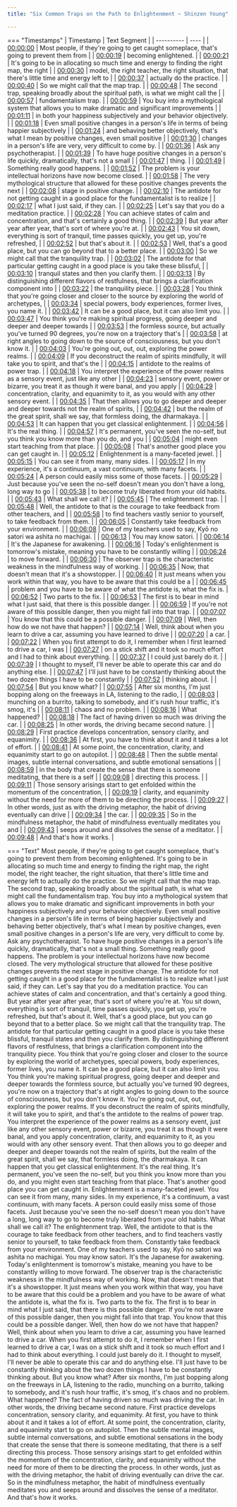```yaml
---
title: "Six Common Traps on the Path to Enlightenment ~ Shinzen Young"

---
```

=== "Timestamps"
    | Timestamp | Text Segment |
    | ---------- | ----  |
    | [00:00:00](https://www.youtube.com/watch?v=i288Lnb7NOk&t=0) |  Most people, if they're going to get caught someplace, that's going to prevent them from |
    | [00:00:19](https://www.youtube.com/watch?v=i288Lnb7NOk&t=19) |  becoming enlightened. |
    | [00:00:21](https://www.youtube.com/watch?v=i288Lnb7NOk&t=21) |  It's going to be in allocating so much time and energy to finding the right map, the right |
    | [00:00:30](https://www.youtube.com/watch?v=i288Lnb7NOk&t=30) |  model, the right teacher, the right situation, that there's little time and energy left to |
    | [00:00:37](https://www.youtube.com/watch?v=i288Lnb7NOk&t=37) |  actually do the practice. |
    | [00:00:40](https://www.youtube.com/watch?v=i288Lnb7NOk&t=40) |  So we might call that the map trap. |
    | [00:00:48](https://www.youtube.com/watch?v=i288Lnb7NOk&t=48) |  The second trap, speaking broadly about the spiritual path, is what we might call the |
    | [00:00:57](https://www.youtube.com/watch?v=i288Lnb7NOk&t=57) |  fundamentalism trap. |
    | [00:00:59](https://www.youtube.com/watch?v=i288Lnb7NOk&t=59) |  You buy into a mythological system that allows you to make dramatic and significant improvements |
    | [00:01:11](https://www.youtube.com/watch?v=i288Lnb7NOk&t=71) |  in both your happiness subjectively and your behavior objectively. |
    | [00:01:18](https://www.youtube.com/watch?v=i288Lnb7NOk&t=78) |  Even small positive changes in a person's life in terms of being happier subjectively |
    | [00:01:24](https://www.youtube.com/watch?v=i288Lnb7NOk&t=84) |  and behaving better objectively, that's what I mean by positive changes, even small positive |
    | [00:01:30](https://www.youtube.com/watch?v=i288Lnb7NOk&t=90) |  changes in a person's life are very, very difficult to come by. |
    | [00:01:36](https://www.youtube.com/watch?v=i288Lnb7NOk&t=96) |  Ask any psychotherapist. |
    | [00:01:39](https://www.youtube.com/watch?v=i288Lnb7NOk&t=99) |  To have huge positive changes in a person's life quickly, dramatically, that's not a small |
    | [00:01:47](https://www.youtube.com/watch?v=i288Lnb7NOk&t=107) |  thing. |
    | [00:01:49](https://www.youtube.com/watch?v=i288Lnb7NOk&t=109) |  Something really good happens. |
    | [00:01:52](https://www.youtube.com/watch?v=i288Lnb7NOk&t=112) |  The problem is your intellectual horizons have now become closed. |
    | [00:01:58](https://www.youtube.com/watch?v=i288Lnb7NOk&t=118) |  The very mythological structure that allowed for these positive changes prevents the next |
    | [00:02:08](https://www.youtube.com/watch?v=i288Lnb7NOk&t=128) |  stage in positive change. |
    | [00:02:10](https://www.youtube.com/watch?v=i288Lnb7NOk&t=130) |  The antidote for not getting caught in a good place for the fundamentalist is to realize |
    | [00:02:17](https://www.youtube.com/watch?v=i288Lnb7NOk&t=137) |  what I just said, if they can. |
    | [00:02:25](https://www.youtube.com/watch?v=i288Lnb7NOk&t=145) |  Let's say that you do a meditation practice. |
    | [00:02:28](https://www.youtube.com/watch?v=i288Lnb7NOk&t=148) |  You can achieve states of calm and concentration, and that's certainly a good thing. |
    | [00:02:39](https://www.youtube.com/watch?v=i288Lnb7NOk&t=159) |  But year after year after year, that's sort of where you're at. |
    | [00:02:43](https://www.youtube.com/watch?v=i288Lnb7NOk&t=163) |  You sit down, everything is sort of tranquil, time passes quickly, you get up, you're refreshed, |
    | [00:02:52](https://www.youtube.com/watch?v=i288Lnb7NOk&t=172) |  but that's about it. |
    | [00:02:53](https://www.youtube.com/watch?v=i288Lnb7NOk&t=173) |  Well, that's a good place, but you can go beyond that to a better place. |
    | [00:03:00](https://www.youtube.com/watch?v=i288Lnb7NOk&t=180) |  So we might call that the tranquility trap. |
    | [00:03:02](https://www.youtube.com/watch?v=i288Lnb7NOk&t=182) |  The antidote for that particular getting caught in a good place is you take these blissful, |
    | [00:03:10](https://www.youtube.com/watch?v=i288Lnb7NOk&t=190) |  tranquil states and then you clarify them. |
    | [00:03:13](https://www.youtube.com/watch?v=i288Lnb7NOk&t=193) |  By distinguishing different flavors of restfulness, that brings a clarification component into |
    | [00:03:22](https://www.youtube.com/watch?v=i288Lnb7NOk&t=202) |  the tranquility piece. |
    | [00:03:28](https://www.youtube.com/watch?v=i288Lnb7NOk&t=208) |  You think that you're going closer and closer to the source by exploring the world of archetypes, |
    | [00:03:34](https://www.youtube.com/watch?v=i288Lnb7NOk&t=214) |  special powers, body experiences, former lives, you name it. |
    | [00:03:42](https://www.youtube.com/watch?v=i288Lnb7NOk&t=222) |  It can be a good place, but it can also limit you. |
    | [00:03:47](https://www.youtube.com/watch?v=i288Lnb7NOk&t=227) |  You think you're making spiritual progress, going deeper and deeper and deeper towards |
    | [00:03:53](https://www.youtube.com/watch?v=i288Lnb7NOk&t=233) |  the formless source, but actually you've turned 90 degrees, you're now on a trajectory that's |
    | [00:03:58](https://www.youtube.com/watch?v=i288Lnb7NOk&t=238) |  at right angles to going down to the source of consciousness, but you don't know it. |
    | [00:04:03](https://www.youtube.com/watch?v=i288Lnb7NOk&t=243) |  You're going out, out, out, exploring the power realms. |
    | [00:04:09](https://www.youtube.com/watch?v=i288Lnb7NOk&t=249) |  If you deconstruct the realm of spirits mindfully, it will take you to spirit, and that's the |
    | [00:04:15](https://www.youtube.com/watch?v=i288Lnb7NOk&t=255) |  antidote to the realms of power trap. |
    | [00:04:18](https://www.youtube.com/watch?v=i288Lnb7NOk&t=258) |  You interpret the experience of the power realms as a sensory event, just like any other |
    | [00:04:23](https://www.youtube.com/watch?v=i288Lnb7NOk&t=263) |  sensory event, power or bizarre, you treat it as though it were banal, and you apply |
    | [00:04:29](https://www.youtube.com/watch?v=i288Lnb7NOk&t=269) |  concentration, clarity, and equanimity to it, as you would with any other sensory event. |
    | [00:04:35](https://www.youtube.com/watch?v=i288Lnb7NOk&t=275) |  That then allows you to go deeper and deeper and deeper towards not the realm of spirits, |
    | [00:04:42](https://www.youtube.com/watch?v=i288Lnb7NOk&t=282) |  but the realm of the great spirit, shall we say, that formless doing, the dharmakaya. |
    | [00:04:53](https://www.youtube.com/watch?v=i288Lnb7NOk&t=293) |  It can happen that you get classical enlightenment. |
    | [00:04:56](https://www.youtube.com/watch?v=i288Lnb7NOk&t=296) |  It's the real thing. |
    | [00:04:57](https://www.youtube.com/watch?v=i288Lnb7NOk&t=297) |  It's permanent, you've seen the no-self, but you think you know more than you do, and you |
    | [00:05:04](https://www.youtube.com/watch?v=i288Lnb7NOk&t=304) |  might even start teaching from that place. |
    | [00:05:08](https://www.youtube.com/watch?v=i288Lnb7NOk&t=308) |  That's another good place you can get caught in. |
    | [00:05:12](https://www.youtube.com/watch?v=i288Lnb7NOk&t=312) |  Enlightenment is a many-faceted jewel. |
    | [00:05:15](https://www.youtube.com/watch?v=i288Lnb7NOk&t=315) |  You can see it from many, many sides. |
    | [00:05:17](https://www.youtube.com/watch?v=i288Lnb7NOk&t=317) |  In my experience, it's a continuum, a vast continuum, with many facets. |
    | [00:05:24](https://www.youtube.com/watch?v=i288Lnb7NOk&t=324) |  A person could easily miss some of those facets. |
    | [00:05:29](https://www.youtube.com/watch?v=i288Lnb7NOk&t=329) |  Just because you've seen the no-self doesn't mean you don't have a long, long way to go |
    | [00:05:38](https://www.youtube.com/watch?v=i288Lnb7NOk&t=338) |  to become truly liberated from your old habits. |
    | [00:05:43](https://www.youtube.com/watch?v=i288Lnb7NOk&t=343) |  What shall we call it? |
    | [00:05:45](https://www.youtube.com/watch?v=i288Lnb7NOk&t=345) |  The enlightenment trap. |
    | [00:05:48](https://www.youtube.com/watch?v=i288Lnb7NOk&t=348) |  Well, the antidote to that is the courage to take feedback from other teachers, and |
    | [00:05:58](https://www.youtube.com/watch?v=i288Lnb7NOk&t=358) |  to find teachers vastly senior to yourself, to take feedback from them. |
    | [00:06:05](https://www.youtube.com/watch?v=i288Lnb7NOk&t=365) |  Constantly take feedback from your environment. |
    | [00:06:08](https://www.youtube.com/watch?v=i288Lnb7NOk&t=368) |  One of my teachers used to say, Kyō no satori wa ashita no machigai. |
    | [00:06:13](https://www.youtube.com/watch?v=i288Lnb7NOk&t=373) |  You may know satori. |
    | [00:06:14](https://www.youtube.com/watch?v=i288Lnb7NOk&t=374) |  It's the Japanese for awakening. |
    | [00:06:16](https://www.youtube.com/watch?v=i288Lnb7NOk&t=376) |  Today's enlightenment is tomorrow's mistake, meaning you have to be constantly willing |
    | [00:06:24](https://www.youtube.com/watch?v=i288Lnb7NOk&t=384) |  to move forward. |
    | [00:06:30](https://www.youtube.com/watch?v=i288Lnb7NOk&t=390) |  The observer trap is the characteristic weakness in the mindfulness way of working. |
    | [00:06:35](https://www.youtube.com/watch?v=i288Lnb7NOk&t=395) |  Now, that doesn't mean that it's a showstopper. |
    | [00:06:40](https://www.youtube.com/watch?v=i288Lnb7NOk&t=400) |  It just means when you work within that way, you have to be aware that this could be a |
    | [00:06:45](https://www.youtube.com/watch?v=i288Lnb7NOk&t=405) |  problem and you have to be aware of what the antidote is, what the fix is. |
    | [00:06:52](https://www.youtube.com/watch?v=i288Lnb7NOk&t=412) |  Two parts to the fix. |
    | [00:06:53](https://www.youtube.com/watch?v=i288Lnb7NOk&t=413) |  The first is to bear in mind what I just said, that there is this possible danger. |
    | [00:06:59](https://www.youtube.com/watch?v=i288Lnb7NOk&t=419) |  If you're not aware of this possible danger, then you might fall into that trap. |
    | [00:07:07](https://www.youtube.com/watch?v=i288Lnb7NOk&t=427) |  You know that this could be a possible danger. |
    | [00:07:09](https://www.youtube.com/watch?v=i288Lnb7NOk&t=429) |  Well, then how do we not have that happen? |
    | [00:07:14](https://www.youtube.com/watch?v=i288Lnb7NOk&t=434) |  Well, think about when you learn to drive a car, assuming you have learned to drive |
    | [00:07:20](https://www.youtube.com/watch?v=i288Lnb7NOk&t=440) |  a car. |
    | [00:07:22](https://www.youtube.com/watch?v=i288Lnb7NOk&t=442) |  When you first attempt to do it, I remember when I first learned to drive a car, I was |
    | [00:07:27](https://www.youtube.com/watch?v=i288Lnb7NOk&t=447) |  on a stick shift and it took so much effort and I had to think about everything. |
    | [00:07:37](https://www.youtube.com/watch?v=i288Lnb7NOk&t=457) |  I could just barely do it. |
    | [00:07:39](https://www.youtube.com/watch?v=i288Lnb7NOk&t=459) |  I thought to myself, I'll never be able to operate this car and do anything else. |
    | [00:07:47](https://www.youtube.com/watch?v=i288Lnb7NOk&t=467) |  I'll just have to be constantly thinking about the two dozen things I have to be constantly |
    | [00:07:52](https://www.youtube.com/watch?v=i288Lnb7NOk&t=472) |  thinking about. |
    | [00:07:54](https://www.youtube.com/watch?v=i288Lnb7NOk&t=474) |  But you know what? |
    | [00:07:55](https://www.youtube.com/watch?v=i288Lnb7NOk&t=475) |  After six months, I'm just bopping along on the freeways in LA, listening to the radio, |
    | [00:08:03](https://www.youtube.com/watch?v=i288Lnb7NOk&t=483) |  munching on a burrito, talking to somebody, and it's rush hour traffic, it's smog, it's |
    | [00:08:11](https://www.youtube.com/watch?v=i288Lnb7NOk&t=491) |  chaos and no problem. |
    | [00:08:16](https://www.youtube.com/watch?v=i288Lnb7NOk&t=496) |  What happened? |
    | [00:08:18](https://www.youtube.com/watch?v=i288Lnb7NOk&t=498) |  The fact of having driven so much was driving the car. |
    | [00:08:25](https://www.youtube.com/watch?v=i288Lnb7NOk&t=505) |  In other words, the driving became second nature. |
    | [00:08:29](https://www.youtube.com/watch?v=i288Lnb7NOk&t=509) |  First practice develops concentration, sensory clarity, and equanimity. |
    | [00:08:36](https://www.youtube.com/watch?v=i288Lnb7NOk&t=516) |  At first, you have to think about it and it takes a lot of effort. |
    | [00:08:41](https://www.youtube.com/watch?v=i288Lnb7NOk&t=521) |  At some point, the concentration, clarity, and equanimity start to go on autopilot. |
    | [00:08:48](https://www.youtube.com/watch?v=i288Lnb7NOk&t=528) |  Then the subtle mental images, subtle internal conversations, and subtle emotional sensations |
    | [00:08:59](https://www.youtube.com/watch?v=i288Lnb7NOk&t=539) |  in the body that create the sense that there is someone meditating, that there is a self |
    | [00:09:08](https://www.youtube.com/watch?v=i288Lnb7NOk&t=548) |  directing this process. |
    | [00:09:11](https://www.youtube.com/watch?v=i288Lnb7NOk&t=551) |  Those sensory arisings start to get enfolded within the momentum of the concentration, |
    | [00:09:19](https://www.youtube.com/watch?v=i288Lnb7NOk&t=559) |  clarity, and equanimity without the need for more of them to be directing the process. |
    | [00:09:27](https://www.youtube.com/watch?v=i288Lnb7NOk&t=567) |  In other words, just as with the driving metaphor, the habit of driving eventually can drive |
    | [00:09:34](https://www.youtube.com/watch?v=i288Lnb7NOk&t=574) |  the car. |
    | [00:09:35](https://www.youtube.com/watch?v=i288Lnb7NOk&t=575) |  So in the mindfulness metaphor, the habit of mindfulness eventually meditates you and |
    | [00:09:43](https://www.youtube.com/watch?v=i288Lnb7NOk&t=583) |  seeps around and dissolves the sense of a meditator. |
    | [00:09:48](https://www.youtube.com/watch?v=i288Lnb7NOk&t=588) |  And that's how it works. |

=== "Text"
     Most people, if they're going to get caught someplace, that's going to prevent them from becoming enlightened. It's going to be in allocating so much time and energy to finding the right map, the right model, the right teacher, the right situation, that there's little time and energy left to actually do the practice. So we might call that the map trap. The second trap, speaking broadly about the spiritual path, is what we might call the fundamentalism trap. You buy into a mythological system that allows you to make dramatic and significant improvements in both your happiness subjectively and your behavior objectively. Even small positive changes in a person's life in terms of being happier subjectively and behaving better objectively, that's what I mean by positive changes, even small positive changes in a person's life are very, very difficult to come by. Ask any psychotherapist. To have huge positive changes in a person's life quickly, dramatically, that's not a small thing. Something really good happens. The problem is your intellectual horizons have now become closed. The very mythological structure that allowed for these positive changes prevents the next stage in positive change. The antidote for not getting caught in a good place for the fundamentalist is to realize what I just said, if they can. Let's say that you do a meditation practice. You can achieve states of calm and concentration, and that's certainly a good thing. But year after year after year, that's sort of where you're at. You sit down, everything is sort of tranquil, time passes quickly, you get up, you're refreshed, but that's about it. Well, that's a good place, but you can go beyond that to a better place. So we might call that the tranquility trap. The antidote for that particular getting caught in a good place is you take these blissful, tranquil states and then you clarify them. By distinguishing different flavors of restfulness, that brings a clarification component into the tranquility piece. You think that you're going closer and closer to the source by exploring the world of archetypes, special powers, body experiences, former lives, you name it. It can be a good place, but it can also limit you. You think you're making spiritual progress, going deeper and deeper and deeper towards the formless source, but actually you've turned 90 degrees, you're now on a trajectory that's at right angles to going down to the source of consciousness, but you don't know it. You're going out, out, out, exploring the power realms. If you deconstruct the realm of spirits mindfully, it will take you to spirit, and that's the antidote to the realms of power trap. You interpret the experience of the power realms as a sensory event, just like any other sensory event, power or bizarre, you treat it as though it were banal, and you apply concentration, clarity, and equanimity to it, as you would with any other sensory event. That then allows you to go deeper and deeper and deeper towards not the realm of spirits, but the realm of the great spirit, shall we say, that formless doing, the dharmakaya. It can happen that you get classical enlightenment. It's the real thing. It's permanent, you've seen the no-self, but you think you know more than you do, and you might even start teaching from that place. That's another good place you can get caught in. Enlightenment is a many-faceted jewel. You can see it from many, many sides. In my experience, it's a continuum, a vast continuum, with many facets. A person could easily miss some of those facets. Just because you've seen the no-self doesn't mean you don't have a long, long way to go to become truly liberated from your old habits. What shall we call it? The enlightenment trap. Well, the antidote to that is the courage to take feedback from other teachers, and to find teachers vastly senior to yourself, to take feedback from them. Constantly take feedback from your environment. One of my teachers used to say, Kyō no satori wa ashita no machigai. You may know satori. It's the Japanese for awakening. Today's enlightenment is tomorrow's mistake, meaning you have to be constantly willing to move forward. The observer trap is the characteristic weakness in the mindfulness way of working. Now, that doesn't mean that it's a showstopper. It just means when you work within that way, you have to be aware that this could be a problem and you have to be aware of what the antidote is, what the fix is. Two parts to the fix. The first is to bear in mind what I just said, that there is this possible danger. If you're not aware of this possible danger, then you might fall into that trap. You know that this could be a possible danger. Well, then how do we not have that happen? Well, think about when you learn to drive a car, assuming you have learned to drive a car. When you first attempt to do it, I remember when I first learned to drive a car, I was on a stick shift and it took so much effort and I had to think about everything. I could just barely do it. I thought to myself, I'll never be able to operate this car and do anything else. I'll just have to be constantly thinking about the two dozen things I have to be constantly thinking about. But you know what? After six months, I'm just bopping along on the freeways in LA, listening to the radio, munching on a burrito, talking to somebody, and it's rush hour traffic, it's smog, it's chaos and no problem. What happened? The fact of having driven so much was driving the car. In other words, the driving became second nature. First practice develops concentration, sensory clarity, and equanimity. At first, you have to think about it and it takes a lot of effort. At some point, the concentration, clarity, and equanimity start to go on autopilot. Then the subtle mental images, subtle internal conversations, and subtle emotional sensations in the body that create the sense that there is someone meditating, that there is a self directing this process. Those sensory arisings start to get enfolded within the momentum of the concentration, clarity, and equanimity without the need for more of them to be directing the process. In other words, just as with the driving metaphor, the habit of driving eventually can drive the car. So in the mindfulness metaphor, the habit of mindfulness eventually meditates you and seeps around and dissolves the sense of a meditator. And that's how it works.